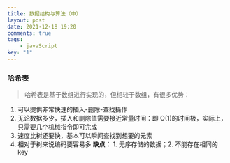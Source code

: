 ```yaml
---
title: 数据结构与算法（中）
layout: post
date: 2021-12-18 19:20
comments: true
tags: 
	- javaScript
key: "1"
---
```


### 哈希表

> 哈希表是基于数组进行实现的，但相较于数组，有很多优势：

1. 可以提供非常快速的插入-删除-查找操作
2. 无论数据多少，插入和删除值需要接近常量时间：即 O(1)的时间极，实际上，只需要几个机械指令即可完成
3. 速度比树还要快，基本可以瞬间查找到想要的元素
4. 相对于树来说编码要容易多
**缺点：** 1. 无序存储的数据；2. 不能存在相同的key